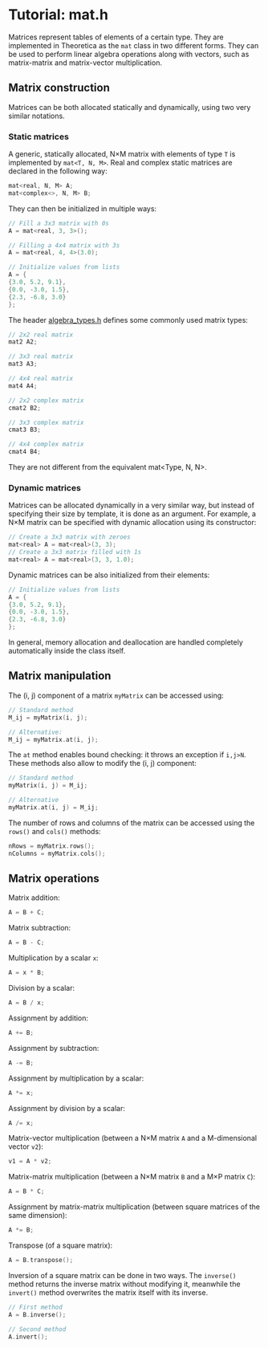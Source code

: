 # Tutorial: mat.h

Matrices represent tables of elements of a certain type. They are implemented in Theoretica as the `mat` class in two different forms. They can be used to perform linear algebra operations along with vectors, such as matrix-matrix and matrix-vector multiplication.

## Matrix construction
Matrices can be both allocated statically and dynamically, using two very similar notations.

### Static matrices
A generic, statically allocated, N×M matrix with elements of type `T` is implemented by `mat<T, N, M>`. Real and complex static matrices are declared in the following way:

```cpp
mat<real, N, M> A;
mat<complex<>, N, M> B;
```

They can then be initialized in multiple ways:

```cpp
// Fill a 3x3 matrix with 0s
A = mat<real, 3, 3>();

// Filling a 4x4 matrix with 3s
A = mat<real, 4, 4>(3.0);

// Initialize values from lists
A = {
{3.0, 5.2, 9.1},
{0.0, -3.0, 1.5},
{2.3, -6.8, 3.0}
};  
```

The header [algebra_types.h](https://github.com/chaotic-society/theoretica/blob/master/src/algebra/algebra_types.h) defines some commonly used matrix types:

```cpp
// 2x2 real matrix
mat2 A2;

// 3x3 real matrix
mat3 A3;

// 4x4 real matrix
mat4 A4;

// 2x2 complex matrix
cmat2 B2;

// 3x3 complex matrix
cmat3 B3;

// 4x4 complex matrix
cmat4 B4;
```

They are not different from the equivalent mat<Type, N, N>.

### Dynamic matrices

Matrices can be allocated dynamically in a very similar way, but instead of specifying their size by template, it is done as an argument. For example, a N×M matrix can be specified with dynamic allocation using its constructor:

```cpp
// Create a 3x3 matrix with zeroes
mat<real> A = mat<real>(3, 3);
// Create a 3x3 matrix filled with 1s
mat<real> A = mat<real>(3, 3, 1.0);
```

Dynamic matrices can be also initialized from their elements:

```cpp
// Initialize values from lists
A = {
{3.0, 5.2, 9.1},
{0.0, -3.0, 1.5},
{2.3, -6.8, 3.0}
};  
```

In general, memory allocation and deallocation are handled completely automatically inside the class itself.

## Matrix manipulation

The (i, j) component of a matrix `myMatrix` can be accessed using:

```cpp
// Standard method
M_ij = myMatrix(i, j);

// Alternative:
M_ij = myMatrix.at(i, j);
```

The `at` method enables bound checking: it throws an exception if `i,j>N`. These methods also allow to modify the (i, j) component:

```cpp
// Standard method
myMatrix(i, j) = M_ij;

// Alternative
myMatrix.at(i, j) = M_ij;
```

The number of rows and columns of the matrix can be accessed using the `rows()` and `cols()` methods:

```cpp
nRows = myMatrix.rows();
nColumns = myMatrix.cols();
```

## Matrix operations

Matrix addition:

```cpp
A = B + C;
```

Matrix subtraction:

```cpp
A = B - C;
```

Multiplication by a scalar `x`:

```cpp
A = x * B;
```

Division by a scalar:

```cpp
A = B / x;
```

Assignment by addition:

```cpp
A += B;
```

Assignment by subtraction:

```cpp
A -= B;
```

Assignment by multiplication by a scalar:

```cpp
A *= x;
```

Assignment by division by a scalar:

```cpp
A /= x;
```

Matrix-vector multiplication (between a N×M matrix `A` and a M-dimensional vector `v2`):

```cpp
v1 = A * v2;
```

Matrix-matrix multiplication (between a N×M matrix `B` and a M×P matrix `C`):

```cpp
A = B * C;
```

Assignment by matrix-matrix multiplication (between square matrices of the same dimension):

```cpp
A *= B;
```

Transpose (of a square matrix):

```cpp
A = B.transpose();
```

Inversion of a square matrix can be done in two ways. The `inverse()` method returns the inverse matrix without modifying it, meanwhile the `invert()` method overwrites the matrix itself with its inverse.

```cpp
// First method
A = B.inverse();

// Second method
A.invert();
```
